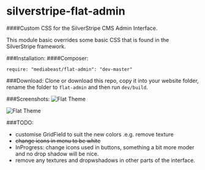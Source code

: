 # silverstripe-flat-admin
####Custom CSS for the SilverStripe CMS Admin Interface.

This module basic overrides some basic CSS that is found in the SilverStripe framework.

###Installation:
####Composer:
```
require: "mediabeast/flat-admin": "dev-master"
```
###Download:
Clone or download this repo, copy it into your website folder, rename the folder to `flat-admin` and then run `dev/build`.

###Screenshots:
![Flat Theme](http://i.imgur.com/JgaAw2G.png "Flat Theme")

![Flat Theme](http://i.imgur.com/anH4Uv6.png "Flat Theme")

###TODO:
- customise GridField to suit the new colors .e.g. remove texture
- ~~change icons in menu to be white~~
- InProgress: change icons used in buttons, something a bit more moder and no drop shadow will be nice.
- remove any textures and dropwshadows in other parts of the interface.
